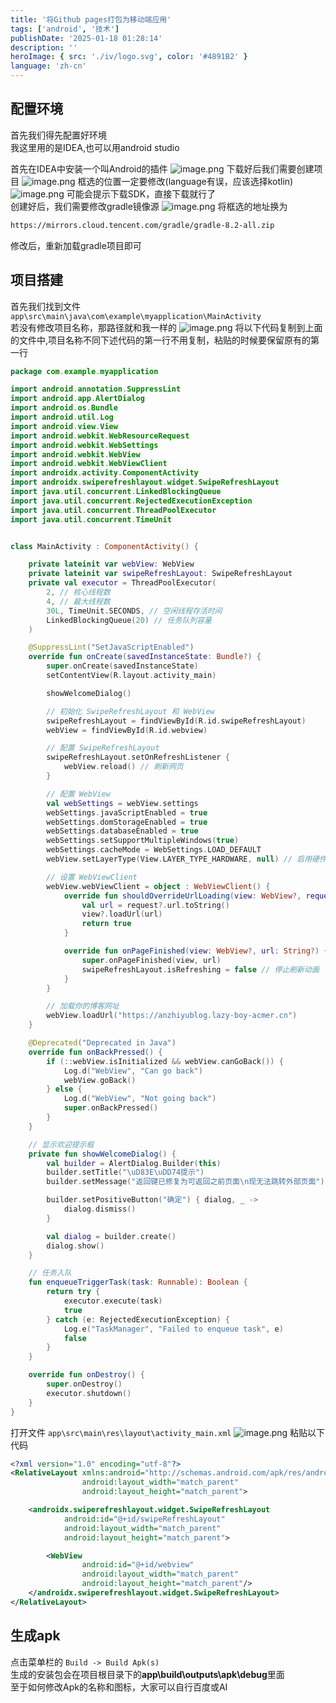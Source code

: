 ```yaml
---
title: '将Github pages打包为移动端应用'
tags: ['android', '技术']
publishDate: '2025-01-18 01:28:14'
description: ''
heroImage: { src: './iv/logo.svg', color: '#4891B2' }
language: 'zh-cn'
---
```

## 配置环境

首先我们得先配置好环境 </br>
我这里用的是IDEA,也可以用android studio

首先在IDEA中安装一个叫Android的插件
![image.png](https://s2.loli.net/2025/01/18/YuBtGxPNjUenr6q.png)
下载好后我们需要创建项目
![image.png](https://s2.loli.net/2025/01/18/HjckQeP8LGXhWMi.png)
框选的位置一定要修改(language有误，应该选择kotlin) 
![image.png](https://s2.loli.net/2025/01/18/aPnIcXe45WJU8xl.png)
可能会提示下载SDK，直接下载就行了</br>
创建好后，我们需要修改gradle镜像源
![image.png](https://s2.loli.net/2025/01/18/BgOMHLoG7StkyQf.png)
将框选的地址换为
``` bash
https://mirrors.cloud.tencent.com/gradle/gradle-8.2-all.zip
```
修改后，重新加载gradle项目即可

## 项目搭建
首先我们找到文件`app\src\main\java\com\example\myapplication\MainActivity`</br>
若没有修改项目名称，那路径就和我一样的
![image.png](https://s2.loli.net/2025/01/18/jw8aYu3sxOZClW1.png)
将以下代码复制到上面的文件中,项目名称不同下述代码的第一行不用复制，粘贴的时候要保留原有的第一行
```kotlin
package com.example.myapplication

import android.annotation.SuppressLint
import android.app.AlertDialog
import android.os.Bundle
import android.util.Log
import android.view.View
import android.webkit.WebResourceRequest
import android.webkit.WebSettings
import android.webkit.WebView
import android.webkit.WebViewClient
import androidx.activity.ComponentActivity
import androidx.swiperefreshlayout.widget.SwipeRefreshLayout
import java.util.concurrent.LinkedBlockingQueue
import java.util.concurrent.RejectedExecutionException
import java.util.concurrent.ThreadPoolExecutor
import java.util.concurrent.TimeUnit


class MainActivity : ComponentActivity() {

    private lateinit var webView: WebView
    private lateinit var swipeRefreshLayout: SwipeRefreshLayout
    private val executor = ThreadPoolExecutor(
        2, // 核心线程数
        4, // 最大线程数
        30L, TimeUnit.SECONDS, // 空闲线程存活时间
        LinkedBlockingQueue(20) // 任务队列容量
    )

    @SuppressLint("SetJavaScriptEnabled")
    override fun onCreate(savedInstanceState: Bundle?) {
        super.onCreate(savedInstanceState)
        setContentView(R.layout.activity_main)

        showWelcomeDialog()

        // 初始化 SwipeRefreshLayout 和 WebView
        swipeRefreshLayout = findViewById(R.id.swipeRefreshLayout)
        webView = findViewById(R.id.webview)

        // 配置 SwipeRefreshLayout
        swipeRefreshLayout.setOnRefreshListener {
            webView.reload() // 刷新网页
        }

        // 配置 WebView
        val webSettings = webView.settings
        webSettings.javaScriptEnabled = true
        webSettings.domStorageEnabled = true
        webSettings.databaseEnabled = true
        webSettings.setSupportMultipleWindows(true)
        webSettings.cacheMode = WebSettings.LOAD_DEFAULT
        webView.setLayerType(View.LAYER_TYPE_HARDWARE, null) // 启用硬件加速

        // 设置 WebViewClient
        webView.webViewClient = object : WebViewClient() {
            override fun shouldOverrideUrlLoading(view: WebView?, request: WebResourceRequest?): Boolean {
                val url = request?.url.toString()
                view?.loadUrl(url)
                return true
            }

            override fun onPageFinished(view: WebView?, url: String?) {
                super.onPageFinished(view, url)
                swipeRefreshLayout.isRefreshing = false // 停止刷新动画
            }
        }

        // 加载你的博客网址
        webView.loadUrl("https://anzhiyublog.lazy-boy-acmer.cn")
    }

    @Deprecated("Deprecated in Java")
    override fun onBackPressed() {
        if (::webView.isInitialized && webView.canGoBack()) {
            Log.d("WebView", "Can go back")
            webView.goBack()
        } else {
            Log.d("WebView", "Not going back")
            super.onBackPressed()
        }
    }

    // 显示欢迎提示框
    private fun showWelcomeDialog() {
        val builder = AlertDialog.Builder(this)
        builder.setTitle("\uD83E\uDD74提示")
        builder.setMessage("返回键已修复为可返回之前页面\n现无法跳转外部页面")

        builder.setPositiveButton("确定") { dialog, _ ->
            dialog.dismiss()
        }

        val dialog = builder.create()
        dialog.show()
    }

    // 任务入队
    fun enqueueTriggerTask(task: Runnable): Boolean {
        return try {
            executor.execute(task)
            true
        } catch (e: RejectedExecutionException) {
            Log.e("TaskManager", "Failed to enqueue task", e)
            false
        }
    }

    override fun onDestroy() {
        super.onDestroy()
        executor.shutdown()
    }
}
```

打开文件 `app\src\main\res\layout\activity_main.xml`
![image.png](https://s2.loli.net/2025/01/18/VDlGNUHtMqvuFiO.png)
粘贴以下代码
```xml
<?xml version="1.0" encoding="utf-8"?>
<RelativeLayout xmlns:android="http://schemas.android.com/apk/res/android"
                android:layout_width="match_parent"
                android:layout_height="match_parent">

    <androidx.swiperefreshlayout.widget.SwipeRefreshLayout
            android:id="@+id/swipeRefreshLayout"
            android:layout_width="match_parent"
            android:layout_height="match_parent">

        <WebView
                android:id="@+id/webview"
                android:layout_width="match_parent"
                android:layout_height="match_parent"/>
    </androidx.swiperefreshlayout.widget.SwipeRefreshLayout>
</RelativeLayout>
```

## 生成apk
点击菜单栏的 ``Build -> Build Apk(s)``</br>
生成的安装包会在项目根目录下的**app\build\outputs\apk\debug**里面</br>
至于如何修改Apk的名称和图标，大家可以自行百度或AI


